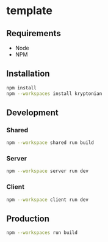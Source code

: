 # template

## Requirements

- Node
- NPM

## Installation

```bash
npm install
npm --workspaces install kryptonian
```

## Development

### Shared

```bash
npm --workspace shared run build
```

### Server

```bash
npm --workspace server run dev
```

### Client

```bash
npm --workspace client run dev
```

## Production

```bash
npm --workspaces run build
```